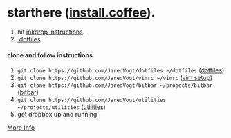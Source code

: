 # starthere ([install.coffee](http://install.coffee)).
1. hit [inkdrop instructions](https://community.inkdrop.app/note/dbdc214e35dba79a8472540ffc93db5b/note:rvdxD5bdH).
2. [.dotfiles](https://github.com/JaredVogt/.dotfilesv2)

#### clone and follow instructions
1. `git clone https://github.com/JaredVogt/dotfiles ~/dotfiles` ([dotfiles](https://github.com/JaredVogt/dotfilesv2))
1. `git clone https://github.com/JaredVogt/vimrc ~/vimrc` ([vim setup](https://github.com/JaredVogt/vimrc)) 
2. `git clone https://github.com/JaredVogt/bitbar ~/projects/bitbar` ([bitbar](https://github.com/JaredVogt/bitbar))
3. `git clone https://github.com/JaredVogt/utilities ~/projects/utilities` ([utilities](https://github.com/JaredVogt/utilities))
4. get dropbox up and running


[More Info](https://github.com/JaredVogt/starthere/blob/master/moreinfo.md)
